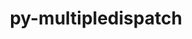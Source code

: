 ---
title: "py-multipledispatch"
layout: cache
categories: [package, develop]
meta: {"versions": ["0.6.0"], "compilers": ["apple-clang@=14.0.0", "apple-clang@=14.0.3", "gcc@=11.3.0", "gcc@=7.3.1"], "oss": ["amzn2", "ubuntu22.04", "ventura"], "platforms": ["darwin", "linux"], "targets": ["aarch64", "ivybridge", "x86_64_v3"], "stacks": ["ml-darwin-aarch64-mps", "ml-linux-x86_64-cpu", "ml-linux-x86_64-cuda"], "num_specs": 12, "num_specs_by_stack": {"ml-darwin-aarch64-mps": 2, "ml-linux-x86_64-cpu": 4, "ml-linux-x86_64-cuda": 4}}
spec_details: [{"hash": "k2kretfkyqrasvyky5sdpbytu4vsno3e", "compiler": "apple-clang@=14.0.0", "versions": ["0.6.0"], "os": "ventura", "platform": "darwin", "target": "aarch64", "variants": ["build_system=python_pip"], "stacks": ["ml-darwin-aarch64-mps"], "size": "-", "tarball": "https://binaries.spack.io/develop/build_cache/darwin-ventura-aarch64/apple-clang-14.0.0/py-multipledispatch-0.6.0/darwin-ventura-aarch64-apple-clang-14.0.0-py-multipledispatch-0.6.0-k2kretfkyqrasvyky5sdpbytu4vsno3e.spack"}, {"hash": "jglzdb2jlwbebcc4ofsfarkpnsz2nblo", "compiler": "apple-clang@=14.0.3", "versions": ["0.6.0"], "os": "ventura", "platform": "darwin", "target": "aarch64", "variants": ["build_system=python_pip"], "stacks": ["ml-darwin-aarch64-mps"], "size": "-", "tarball": "https://binaries.spack.io/develop/build_cache/darwin-ventura-aarch64/apple-clang-14.0.3/py-multipledispatch-0.6.0/darwin-ventura-aarch64-apple-clang-14.0.3-py-multipledispatch-0.6.0-jglzdb2jlwbebcc4ofsfarkpnsz2nblo.spack"}, {"hash": "tzo4onme27c2t5dhd5u2w3gkrnfa73ml", "compiler": "gcc@=7.3.1", "versions": ["0.6.0"], "os": "amzn2", "platform": "linux", "target": "ivybridge", "variants": ["build_system=python_pip"], "stacks": [], "size": "-", "tarball": "https://binaries.spack.io/develop/build_cache/linux-amzn2-ivybridge/gcc-7.3.1/py-multipledispatch-0.6.0/linux-amzn2-ivybridge-gcc-7.3.1-py-multipledispatch-0.6.0-tzo4onme27c2t5dhd5u2w3gkrnfa73ml.spack"}, {"hash": "cmlkpcimqcbaudhl2u2esckm7ehyjenm", "compiler": "gcc@=7.3.1", "versions": ["0.6.0"], "os": "amzn2", "platform": "linux", "target": "ivybridge", "variants": ["build_system=python_pip"], "stacks": [], "size": "-", "tarball": "https://binaries.spack.io/develop/build_cache/linux-amzn2-ivybridge/gcc-7.3.1/py-multipledispatch-0.6.0/linux-amzn2-ivybridge-gcc-7.3.1-py-multipledispatch-0.6.0-cmlkpcimqcbaudhl2u2esckm7ehyjenm.spack"}, {"hash": "fxhmitluez2ldhxd52wjjggsihrlj7st", "compiler": "gcc@=7.3.1", "versions": ["0.6.0"], "os": "amzn2", "platform": "linux", "target": "x86_64_v3", "variants": ["build_system=python_pip"], "stacks": [], "size": "-", "tarball": "https://binaries.spack.io/develop/build_cache/linux-amzn2-x86_64_v3/gcc-7.3.1/py-multipledispatch-0.6.0/linux-amzn2-x86_64_v3-gcc-7.3.1-py-multipledispatch-0.6.0-fxhmitluez2ldhxd52wjjggsihrlj7st.spack"}, {"hash": "65chwj2xl5pgdkwrneduly5n2hwj3uqx", "compiler": "gcc@=7.3.1", "versions": ["0.6.0"], "os": "amzn2", "platform": "linux", "target": "x86_64_v3", "variants": [], "stacks": [], "size": "-", "tarball": "https://binaries.spack.io/develop/build_cache/linux-amzn2-x86_64_v3/gcc-7.3.1/py-multipledispatch-0.6.0/linux-amzn2-x86_64_v3-gcc-7.3.1-py-multipledispatch-0.6.0-65chwj2xl5pgdkwrneduly5n2hwj3uqx.spack"}, {"hash": "ne2hfzdsp5eq364nv747gggncsfvfz23", "compiler": "gcc@=7.3.1", "versions": ["0.6.0"], "os": "amzn2", "platform": "linux", "target": "x86_64_v3", "variants": [], "stacks": [], "size": "-", "tarball": "https://binaries.spack.io/develop/build_cache/linux-amzn2-x86_64_v3/gcc-7.3.1/py-multipledispatch-0.6.0/linux-amzn2-x86_64_v3-gcc-7.3.1-py-multipledispatch-0.6.0-ne2hfzdsp5eq364nv747gggncsfvfz23.spack"}, {"hash": "e34xkm3ikyjtztfq3wedydteyeoktwmc", "compiler": "gcc@=7.3.1", "versions": ["0.6.0"], "os": "amzn2", "platform": "linux", "target": "x86_64_v3", "variants": ["build_system=python_pip"], "stacks": [], "size": "-", "tarball": "https://binaries.spack.io/develop/build_cache/linux-amzn2-x86_64_v3/gcc-7.3.1/py-multipledispatch-0.6.0/linux-amzn2-x86_64_v3-gcc-7.3.1-py-multipledispatch-0.6.0-e34xkm3ikyjtztfq3wedydteyeoktwmc.spack"}, {"hash": "usiutfoef7pvxyiljrghvlml4uru75ap", "compiler": "gcc@=11.3.0", "versions": ["0.6.0"], "os": "ubuntu22.04", "platform": "linux", "target": "x86_64_v3", "variants": ["build_system=python_pip"], "stacks": ["ml-linux-x86_64-cpu", "ml-linux-x86_64-cuda"], "size": "-", "tarball": "https://binaries.spack.io/develop/build_cache/linux-ubuntu22.04-x86_64_v3/gcc-11.3.0/py-multipledispatch-0.6.0/linux-ubuntu22.04-x86_64_v3-gcc-11.3.0-py-multipledispatch-0.6.0-usiutfoef7pvxyiljrghvlml4uru75ap.spack"}, {"hash": "fepw6gsnychw5pfwz5aoy4mfio2kmhdz", "compiler": "gcc@=11.3.0", "versions": ["0.6.0"], "os": "ubuntu22.04", "platform": "linux", "target": "x86_64_v3", "variants": ["build_system=python_pip"], "stacks": ["ml-linux-x86_64-cpu", "ml-linux-x86_64-cuda"], "size": "-", "tarball": "https://binaries.spack.io/develop/build_cache/linux-ubuntu22.04-x86_64_v3/gcc-11.3.0/py-multipledispatch-0.6.0/linux-ubuntu22.04-x86_64_v3-gcc-11.3.0-py-multipledispatch-0.6.0-fepw6gsnychw5pfwz5aoy4mfio2kmhdz.spack"}, {"hash": "2l2fq3v6vq42awg2x4pvqkpg5ju4cgnd", "compiler": "gcc@=11.3.0", "versions": ["0.6.0"], "os": "ubuntu22.04", "platform": "linux", "target": "x86_64_v3", "variants": ["build_system=python_pip"], "stacks": ["ml-linux-x86_64-cpu", "ml-linux-x86_64-cuda"], "size": "-", "tarball": "https://binaries.spack.io/develop/build_cache/linux-ubuntu22.04-x86_64_v3/gcc-11.3.0/py-multipledispatch-0.6.0/linux-ubuntu22.04-x86_64_v3-gcc-11.3.0-py-multipledispatch-0.6.0-2l2fq3v6vq42awg2x4pvqkpg5ju4cgnd.spack"}, {"hash": "gvsq72irxymk5lsucdfdpouugzmjnrx3", "compiler": "gcc@=11.3.0", "versions": ["0.6.0"], "os": "ubuntu22.04", "platform": "linux", "target": "x86_64_v3", "variants": ["build_system=python_pip"], "stacks": ["ml-linux-x86_64-cpu", "ml-linux-x86_64-cuda"], "size": "-", "tarball": "https://binaries.spack.io/develop/build_cache/linux-ubuntu22.04-x86_64_v3/gcc-11.3.0/py-multipledispatch-0.6.0/linux-ubuntu22.04-x86_64_v3-gcc-11.3.0-py-multipledispatch-0.6.0-gvsq72irxymk5lsucdfdpouugzmjnrx3.spack"}]
---